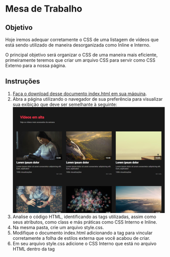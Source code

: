 # Mesa de Trabalho

## Objetivo

Hoje iremos adequar corretamente o CSS de uma listagem de vídeos que está sendo utilizado de maneira desorganizada como Inline e Interno.

O principal objetivo será organizar o CSS de uma maneira mais eficiente, primeiramente teremos que criar um arquivo CSS para servir como CSS Externo para a nossa página.

## Instruções
1. [Faça o download desse documento index.html em sua máquina](https://drive.google.com/file/d/1dF_fp4TwoSCF0Ctf0jOI8DmLC-SD9jgT/view).
2. Abra a página utilizando o navegador de sua preferência para visualizar sua exibição que deve ser semelhante à seguinte:
![sample](https://raw.githubusercontent.com/EverSilverio/DH/master/FrontEnd/aula09/sample.png)
3. Analise o código HTML, identificando as tags utilizadas, assim como seus atributos, como class e más práticas como CSS Interno e Inline.
4. Na mesma pasta, crie um arquivo style.css.
5. Modifique o documento index.html adicionando a tag <link> para vincular corretamente a folha de estilos externa que você acabou de criar.
6. Em seu arquivo style.css adicione o CSS Interno que está no arquivo HTML dentro da tag <style>, vamos separar todo o CSS do nosso arquivo HTML.
7. Após transferir o conteúdo para a nova folha de estilos que você acabou de criar, a tag <style> não terá nenhum conteúdo, então podemos excluí-la.
8. Agora com que transferimos o CSS Interno para uma folha de estilos externas podemos nos concentrar em eliminar o CSS Inline.
9. Observe os elementos e você verá toda tag que possuí um CSS Inline também possuí uma classe, ou seja, para removermos o CSS Inline precisamos apenas copiar a estilização que está feita na tag, procurar a classe que o elemento possuí em nossa folha de estilos e colar a antiga estilização Inline em sua classe.
  a. Copiar a estilização feita via CSS Inline.
  b. Procurar a classe que está atribuída a nossa tag em nossa folha de estilos.
  c. Colar o conteúdo da estilização feita via CSS Inline dentro da estilização da classe que encontramos em nossa folha de estilos.
  d. Voltar ao nosso elemento que tem o CSS Inline e apagar a propriedade style de sua tag, já que agora o responsável pela estilização desse elemento não é mais o CSS Inline mas sim a classe.

É importante lembrar que esse processo será feito em todos os elementos que possuem CSS Inline, porém, não serão todas as vezes em que você terá que colar o conteúdo do CSS Inline dentro da classe em sua folha de estilos.
  
Se você já retirou o CSS Inline de uma tag que possuía uma classe chamada, por exemplo video-title e colou a estilização do CSS Inline dentro da classe video-title em sua folha de estilos então você não terá que repetir esse processo, já que todos os elementos com a classe video-title terão a mesma estilização, logo, quando você se deparar com um elemento que tenha a classe video-title será necessário apenas retirar o CSS Inline juntamente com a propriedade style já que a estilização foi movida para a classe e está sendo aplicada a todos elementos que estão utilizando-a.
  
Isso não ocorrerá somente na classe video-title, ela foi apenas um exemplo.
  
## Conclusão
Parabéns! Você acaba de concluir uma limpeza em nossa página HTML, é ideal que na maioria das vezes o CSS sempre seja utilizado de maneira Externa para manter um padrão mais organizado em nosso projeto, onde cada arquivo é responsável somente por uma coisa, no caso do HTML marcar o nosso conteúdo e do CSS de deixar o nosso conteúdo mais agradavel.

### Antes  
[index.html com css inline](https://github.com/EverSilverio/DH/blob/master/FrontEnd/aula09/index_old.html)

### Depois
[index.html sem css inline](https://github.com/EverSilverio/DH/blob/master/FrontEnd/aula09/index.html)
[style.css externo](https://github.com/EverSilverio/DH/blob/master/FrontEnd/aula09/style.css)
